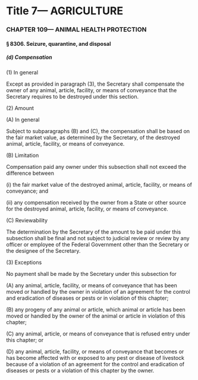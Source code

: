 
# Title 7— AGRICULTURE
### CHAPTER 109— ANIMAL HEALTH PROTECTION
#### § 8306. Seizure, quarantine, and disposal
##### (d) Compensation

(1) In general

Except as provided in paragraph (3), the Secretary shall compensate the owner of any animal, article, facility, or means of conveyance that the Secretary requires to be destroyed under this section.

(2) Amount

(A) In general

Subject to subparagraphs (B) and (C), the compensation shall be based on the fair market value, as determined by the Secretary, of the destroyed animal, article, facility, or means of conveyance.

(B) Limitation

Compensation paid any owner under this subsection shall not exceed the difference between

(i) the fair market value of the destroyed animal, article, facility, or means of conveyance; and

(ii) any compensation received by the owner from a State or other source for the destroyed animal, article, facility, or means of conveyance.

(C) Reviewability

The determination by the Secretary of the amount to be paid under this subsection shall be final and not subject to judicial review or review by any officer or employee of the Federal Government other than the Secretary or the designee of the Secretary.

(3) Exceptions

No payment shall be made by the Secretary under this subsection for

(A) any animal, article, facility, or means of conveyance that has been moved or handled by the owner in violation of an agreement for the control and eradication of diseases or pests or in violation of this chapter;

(B) any progeny of any animal or article, which animal or article has been moved or handled by the owner of the animal or article in violation of this chapter;

(C) any animal, article, or means of conveyance that is refused entry under this chapter; or

(D) any animal, article, facility, or means of conveyance that becomes or has become affected with or exposed to any pest or disease of livestock because of a violation of an agreement for the control and eradication of diseases or pests or a violation of this chapter by the owner.
